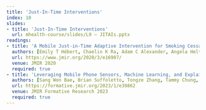 ```yaml
---
title: 'Just-In-Time Interventions'
index: 10
slides:
- title: 'Just-In-Time Interventions'
  url: mhealth-course/slides/L9 – JITAIs.pptx
readings:
- title: 'A Mobile Just-in-Time Adaptive Intervention for Smoking Cessation: Pilot Randomized Controlled Trial'
  authors: [Emily T Hébert, Chaelin K Ra, Adam C Alexander, Angela Helt, Rachel Moisiuc, Darla E Kendzor, Damon J Vidrine, Rachel K Funk-Lawler, Michael S Businelle]
  url: https://www.jmir.org/2020/3/e16907/
  venue: JMIR 2020
  required: true
- title: 'Leveraging Mobile Phone Sensors, Machine Learning, and Explainable Artificial Intelligence to Predict Imminent Same-Day Binge-drinking Events to Support Just-in-time Adaptive Interventions: Algorithm Development and Validation Study'
  authors: [Sang Won Bae, Brian Suffoletto, Tongze Zhang, Tammy Chung, Melik Ozolcer, Mohammad Rahul Islam, Anind K Dey]
  url: https://formative.jmir.org/2023/1/e39862
  venue: JMIR Formative Research 2023
  required: true
---
```

